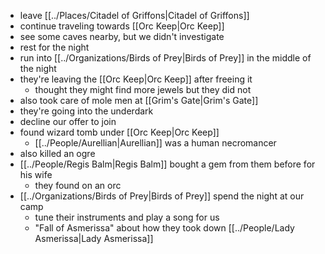- leave [[../Places/Citadel of Griffons|Citadel of Griffons]]
- continue traveling towards [[Orc Keep|Orc Keep]]
- see some caves nearby, but we didn't investigate
- rest for the night
- run into [[../Organizations/Birds of Prey|Birds of Prey]] in the middle of the night
- they're leaving the [[Orc Keep|Orc Keep]] after freeing it
	- thought they might find more jewels but they did not
- also took care of mole men at [[Grim's Gate|Grim's Gate]]
- they're going into the underdark
- decline our offer to join
- found wizard tomb under [[Orc Keep|Orc Keep]]
	- [[../People/Aurellian|Aurellian]] was a human necromancer
- also killed an ogre
- [[../People/Regis Balm|Regis Balm]] bought a gem from them before for his wife
	- they found on an orc
- [[../Organizations/Birds of Prey|Birds of Prey]] spend the night at our camp
	- tune their instruments and play a song for us
	- "Fall of Asmerissa" about how they took down [[../People/Lady Asmerissa|Lady Asmerissa]]
